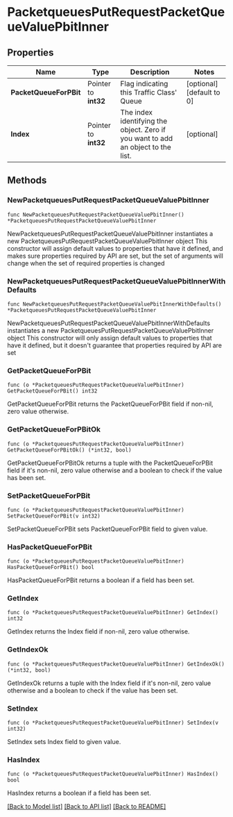 # PacketqueuesPutRequestPacketQueueValuePbitInner

## Properties

Name | Type | Description | Notes
------------ | ------------- | ------------- | -------------
**PacketQueueForPBit** | Pointer to **int32** | Flag indicating this Traffic Class&#39; Queue | [optional] [default to 0]
**Index** | Pointer to **int32** | The index identifying the object. Zero if you want to add an object to the list. | [optional] 

## Methods

### NewPacketqueuesPutRequestPacketQueueValuePbitInner

`func NewPacketqueuesPutRequestPacketQueueValuePbitInner() *PacketqueuesPutRequestPacketQueueValuePbitInner`

NewPacketqueuesPutRequestPacketQueueValuePbitInner instantiates a new PacketqueuesPutRequestPacketQueueValuePbitInner object
This constructor will assign default values to properties that have it defined,
and makes sure properties required by API are set, but the set of arguments
will change when the set of required properties is changed

### NewPacketqueuesPutRequestPacketQueueValuePbitInnerWithDefaults

`func NewPacketqueuesPutRequestPacketQueueValuePbitInnerWithDefaults() *PacketqueuesPutRequestPacketQueueValuePbitInner`

NewPacketqueuesPutRequestPacketQueueValuePbitInnerWithDefaults instantiates a new PacketqueuesPutRequestPacketQueueValuePbitInner object
This constructor will only assign default values to properties that have it defined,
but it doesn't guarantee that properties required by API are set

### GetPacketQueueForPBit

`func (o *PacketqueuesPutRequestPacketQueueValuePbitInner) GetPacketQueueForPBit() int32`

GetPacketQueueForPBit returns the PacketQueueForPBit field if non-nil, zero value otherwise.

### GetPacketQueueForPBitOk

`func (o *PacketqueuesPutRequestPacketQueueValuePbitInner) GetPacketQueueForPBitOk() (*int32, bool)`

GetPacketQueueForPBitOk returns a tuple with the PacketQueueForPBit field if it's non-nil, zero value otherwise
and a boolean to check if the value has been set.

### SetPacketQueueForPBit

`func (o *PacketqueuesPutRequestPacketQueueValuePbitInner) SetPacketQueueForPBit(v int32)`

SetPacketQueueForPBit sets PacketQueueForPBit field to given value.

### HasPacketQueueForPBit

`func (o *PacketqueuesPutRequestPacketQueueValuePbitInner) HasPacketQueueForPBit() bool`

HasPacketQueueForPBit returns a boolean if a field has been set.

### GetIndex

`func (o *PacketqueuesPutRequestPacketQueueValuePbitInner) GetIndex() int32`

GetIndex returns the Index field if non-nil, zero value otherwise.

### GetIndexOk

`func (o *PacketqueuesPutRequestPacketQueueValuePbitInner) GetIndexOk() (*int32, bool)`

GetIndexOk returns a tuple with the Index field if it's non-nil, zero value otherwise
and a boolean to check if the value has been set.

### SetIndex

`func (o *PacketqueuesPutRequestPacketQueueValuePbitInner) SetIndex(v int32)`

SetIndex sets Index field to given value.

### HasIndex

`func (o *PacketqueuesPutRequestPacketQueueValuePbitInner) HasIndex() bool`

HasIndex returns a boolean if a field has been set.


[[Back to Model list]](../README.md#documentation-for-models) [[Back to API list]](../README.md#documentation-for-api-endpoints) [[Back to README]](../README.md)


